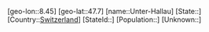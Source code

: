 ﻿---
location: [47.7,8.45]
type: City
tags:
- geo/City


SpocWebEntityId: 35119
isDeleted: false
confidential: public

---
[geo-lon::8.45]
[geo-lat::47.7]
[name::Unter-Hallau]
[State::]
[Country::[Switzerland](geo/Continent/Europe/Switzerland.md)]
[StateId::]
[Population::]
[Unknown::]

